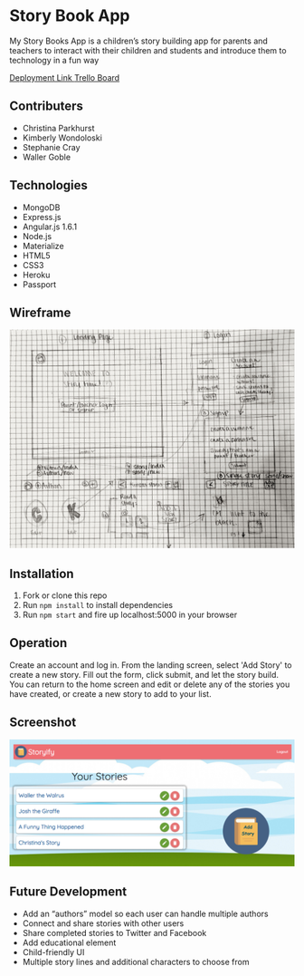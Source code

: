 # Story Book App

My Story Books App is a children’s story building app for parents and teachers to interact with their children and students and introduce them to technology in a fun way

<a href="https://storyify.herokuapp.com">
Deployment Link
</a>

<a href="https://trello.com/b/BC1sJOOj/wdi-project-3">
Trello Board
</a>

## Contributers

* Christina Parkhurst
* Kimberly Wondoloski
* Stephanie Cray
* Waller Goble

## Technologies

* MongoDB
* Express.js
* Angular.js 1.6.1
* Node.js
* Materialize
* HTML5
* CSS3
* Heroku
* Passport

## Wireframe

![Wireframe](public/images/WIREFRAME1.jpg)


## Installation
1. Fork or clone this repo
2. Run ```npm install``` to install dependencies
3. Run ```npm start``` and fire up localhost:5000 in your browser

## Operation
Create an account and log in. From the landing screen, select 'Add Story' to create a new story. Fill out the form, click submit, and let the story build. You can return to the home screen and edit or delete any of the stories you have created, or create a new story to add to your list.

## Screenshot

![screenshot](https://raw.githubusercontent.com/ccparkhurst/storyify/master/storyify.png)

## Future Development

* Add an “authors” model so each user can handle multiple authors
* Connect and share stories with other users
* Share completed stories to Twitter and Facebook
* Add educational element
* Child-friendly UI
* Multiple story lines and additional characters to choose from

